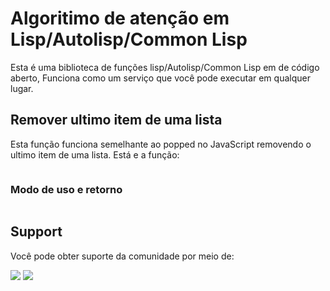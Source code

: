 # Algoritimo de atenção em Lisp/Autolisp/Common Lisp
Esta é uma biblioteca de funções lisp/Autolisp/Common Lisp em de código aberto, Funciona como um serviço 
que você pode executar em qualquer lugar.

## Remover ultimo item de uma lista
Esta função funciona semelhante ao popped no JavaScript removendo o ultimo item de uma lista.
Está e a função:

```go

```
### Modo de uso e retorno

```sh

```

## Support
Você pode obter suporte da comunidade por meio de:

<a href = "https://api.whatsapp.com/send?phone=5588998686890"><img src="https://img.shields.io/badge/WhatsApp-25D366?style=for-the-badge&logo=whatsapp&logoColor=white" target="_blank"></a>
<a href = "https://t.me/JuniorNogueira"><img src="https://img.shields.io/badge/Telegram-2CA5E0?style=for-the-badge&logo=telegram&logoColor=white" target="_blank"></a>